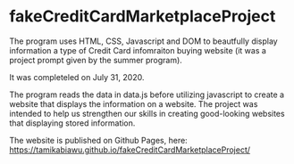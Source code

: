 # fakeCreditCardMarketplaceProject


The program uses HTML, CSS, Javascript and DOM to beautfully display information a type of Credit Card infomraiton buying website
(it was a project prompt given by the summer program).

It was completeled on July 31, 2020.

The program reads the data in data.js before utilizing javascript to create a website that displays the information on a website. The project was intended to help us strengthen our skills in creating good-looking websites that displaying stored information. 

The website is published on Github Pages, here: https://tamikabiawu.github.io/fakeCreditCardMarketplaceProject/
